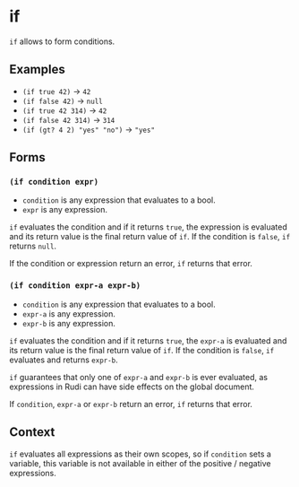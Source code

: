 # if

`if` allows to form conditions.

## Examples

* `(if true 42)` -> `42`
* `(if false 42)` -> `null`
* `(if true 42 314)` -> `42`
* `(if false 42 314)` -> `314`
* `(if (gt? 4 2) "yes" "no")` -> `"yes"`

## Forms

### `(if condition expr)`

* `condition` is any expression that evaluates to a bool.
* `expr` is any expression.

`if` evaluates the condition and if it returns `true`, the expression is
evaluated and its return value is the final return value of `if`.
If the condition is `false`, `if` returns `null`.

If the condition or expression return an error, `if` returns that error.

### `(if condition expr-a expr-b)`

* `condition` is any expression that evaluates to a bool.
* `expr-a` is any expression.
* `expr-b` is any expression.

`if` evaluates the condition and if it returns `true`, the `expr-a` is evaluated
and its return value is the final return value of `if`.
If the condition is `false`, `if` evaluates and returns `expr-b`.

`if` guarantees that only one of `expr-a` and `expr-b` is ever evaluated, as
expressions in Rudi can have side effects on the global document.

If `condition`, `expr-a` or `expr-b` return an error, `if` returns that error.

## Context

`if` evaluates all expressions as their own scopes, so if `condition` sets a
variable, this variable is not available in either of the positive / negative
expressions.

